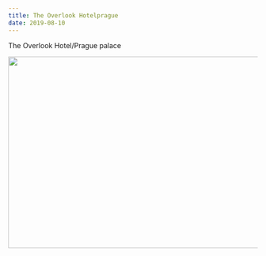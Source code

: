 ```yaml
---
title: The Overlook Hotelprague
date: 2019-08-10
---
```


<p>The Overlook Hotel/Prague palace</p>
<img src="https://JoshNicholas.micro.blog/uploads/2019/b11deee435.jpg" width="600" height="388" alt="" />
